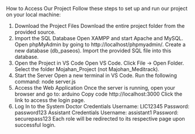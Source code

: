 How to Access Our Project
Follow these steps to set up and run our project on your local machine:

1. Download the Project Files
  Download the entire project folder from the provided source.
2. Import the SQL Database
  Open XAMPP and start Apache and MySQL.
  Open phpMyAdmin by going to http://localhost/phpmyadmin/.
  Create a new database (db_paseos).
  Import the provided SQL file into this database.
3. Open the Project in VS Code
  Open VS Code.
  Click File → Open Folder.
  Select the folder Mojahan_Project (not Majohan_Meditrack).
4. Start the Server
  Open a new terminal in VS Code.
  Run the following command:
  node server.js
5. Access the Web Application
  Once the server is running, open your browser and go to:
  arduino
  Copy code
  http://localhost:3000
  Click the link to access the login page.
6. Log In to the System
  Doctor Credentials
    Username: LIC12345
    Password: password123
  Assistant Credentials
    Username: assistant1
    Password: securepass123
Each role will be redirected to its respective page upon successful login.
